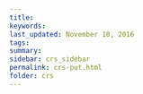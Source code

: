 ```yaml
---
title:  
keywords: 
last_updated: November 18, 2016
tags: 
summary: 
sidebar: crs_sidebar
permalink: crs-put.html
folder: crs
---
```


 

